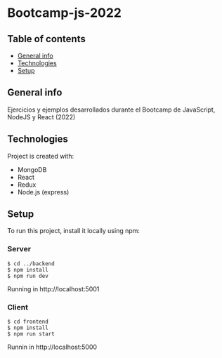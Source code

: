 # Bootcamp-js-2022

## Table of contents
* [General info](#general-info)
* [Technologies](#technologies)
* [Setup](#setup)

## General info
Ejercicios y ejemplos desarrollados durante el Bootcamp de JavaScript, NodeJS y React (2022)
	
## Technologies
Project is created with:
* MongoDB
* React
* Redux
* Node.js (express)
	
## Setup
To run this project, install it locally using npm:

### Server
```
$ cd ../backend
$ npm install
$ npm run dev
```
Running in http://localhost:5001


### Client
```
$ cd frontend
$ npm install
$ npm run start
```
Runnin in http://localhost:5000


